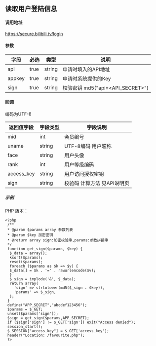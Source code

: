 ## 读取用户登陆信息

#### 调用地址

https://secure.bilibili.tv/login

#### 参数

|字段|必选|类型|说明|
|----|----|----|----|
|api|true|string|申请时填入的API地址|
|appkey|true|string|申请时系统提供的Key|
|sign|true|string|校验密钥 md5("api=<API><API_SECRET>")|

#### 回调

编码为UTF-8

|返回值字段|字段类型|字段说明|
|----------|--------|--------|
|mid|int|会员编号|
|uname|string|UTF-8编码 用户暱称|
|face|string|用户头像|
|rank|int|用户等级编码|
|access_key|string|用户访问授权密钥|
|sign|string|校验码 计算方法 见API说明页|

##### 示例

PHP 版本：
```
<?php
 /**
 * @param $params array 参数列表
 * @param $key 加密密钥
 * @return array sign:加密校验串,params:参数拼接串
 */
 function get_sign($params, $key) {
  $_data = array();
  ksort($params);
  reset($params);
  foreach ($params as $k => $v) {
  $_data[] = $k . '=' . rawurlencode($v);
  }
  $_sign = implode('&', $_data);
  return array(
    'sign' => strtolower(md5($_sign . $key)),
    'params' => $_sign,
  );
 }
 define("APP_SECRET","abcdef123456");
 $params = $_GET;
 unset($params['sign']);
 $sign = get_sign($params,APP_SECRET);
 if ($sign['sign'] != $_GET['sign']) exit("Access denied");
 session_start();
 $_SESSION["access_key"] = $_GET['access_key'];
 header("Location: /favourite.php");
 ?> 
```
